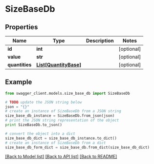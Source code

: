 # SizeBaseDb


## Properties
Name | Type | Description | Notes
------------ | ------------- | ------------- | -------------
**id** | **int** |  | [optional] 
**value** | **str** |  | [optional] 
**quantities** | [**List[QuantityBase]**](QuantityBase.md) |  | [optional] 

## Example

```python
from swagger_client.models.size_base_db import SizeBaseDb

# TODO update the JSON string below
json = "{}"
# create an instance of SizeBaseDb from a JSON string
size_base_db_instance = SizeBaseDb.from_json(json)
# print the JSON string representation of the object
print SizeBaseDb.to_json()

# convert the object into a dict
size_base_db_dict = size_base_db_instance.to_dict()
# create an instance of SizeBaseDb from a dict
size_base_db_form_dict = size_base_db.from_dict(size_base_db_dict)
```
[[Back to Model list]](../README.md#documentation-for-models) [[Back to API list]](../README.md#documentation-for-api-endpoints) [[Back to README]](../README.md)

